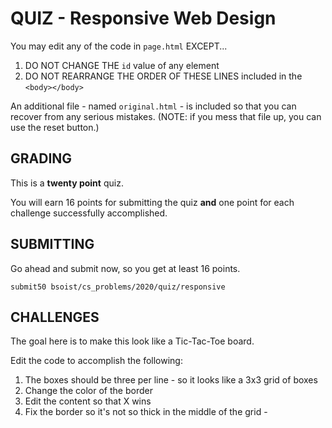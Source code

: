 # QUIZ - Responsive Web Design
    
You may edit any of the code in `page.html`
EXCEPT...

1. DO NOT CHANGE THE `id` value of any element
1. DO NOT REARRANGE THE ORDER OF THESE LINES included in the `<body></body>`

An additional file - named `original.html` - is included so that you can recover from any serious mistakes. (NOTE: if you mess that file up, you can use the reset button.)

## GRADING

This is a **twenty point** quiz.

You will earn 16 points for submitting the quiz **and** one point for each challenge successfully accomplished.

## SUBMITTING

Go ahead and submit now, so you get at least 16 points.

```
submit50 bsoist/cs_problems/2020/quiz/responsive
```

## CHALLENGES

The goal here is to make this look like a Tic-Tac-Toe board. 

Edit the code to accomplish the following:

1. The boxes should be three per line - so it looks like a 3x3 grid of boxes
1. Change the color of the border
1. Edit the content so that X wins
1. Fix the border so it's not so thick in the middle of the grid - 
